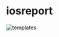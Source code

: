 # iosreport
![templates](https://user-images.githubusercontent.com/75902849/106766736-24512000-6608-11eb-9b62-5a78a1556c8c.jpg)

